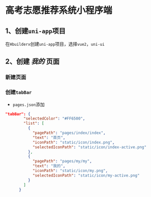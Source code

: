# 高考志愿推荐系统小程序端

## 1、创建`uni-app`项目

在`Hbuilderx`创建`uni-app`项目，选择`vue2`，`uni-ui`

## 2、创建 *我的* 页面

### 新建页面

### 创建`tabBar`

- `pages.json`添加

```json
"tabBar": {
	    "selectedColor": "#FF6500",
	    "list": [
	      {
	        "pagePath": "pages/index/index",
	        "text": "首页",
	        "iconPath": "static/icon/index.png",
	        "selectedIconPath": "static/icon/index-active.png"
	      },
	      {
	        "pagePath": "pages/my/my",
	        "text": "我的",
	        "iconPath": "static/icon/my.png",
	        "selectedIconPath": "static/icon/my-active.png"
	      }
	    ]
	  }
```

